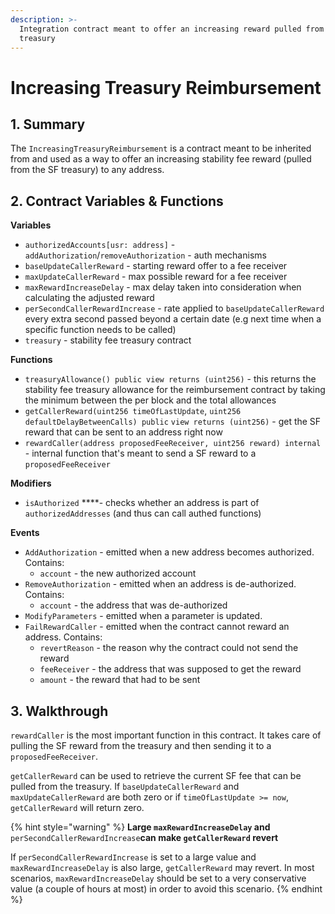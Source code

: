 ```yaml
---
description: >-
  Integration contract meant to offer an increasing reward pulled from the SF
  treasury
---
```


# Increasing Treasury Reimbursement

## 1. Summary <a id="1-introduction-summary"></a>

The `IncreasingTreasuryReimbursement` is a contract meant to be inherited from and used as a way to offer an increasing stability fee reward \(pulled from the SF treasury\) to any address.

## 2. Contract Variables & Functions <a id="2-contract-details"></a>

**Variables**

* `authorizedAccounts[usr: address]` - `addAuthorization`/`removeAuthorization` - auth mechanisms
* `baseUpdateCallerReward` - starting reward offer to a fee receiver
* `maxUpdateCallerReward` - max possible reward for a fee receiver
* `maxRewardIncreaseDelay` - max delay taken into consideration when calculating the adjusted reward
* `perSecondCallerRewardIncrease` - rate applied to `baseUpdateCallerReward` every extra second passed beyond a certain date \(e.g next time when a specific function needs to be called\)
* `treasury` - stability fee treasury contract

**Functions**

* `treasuryAllowance() public view returns (uint256)` - this returns the stability fee treasury allowance for the reimbursement contract by taking the minimum between the per block and the total allowances
* `getCallerReward(uint256 timeOfLastUpdate`, `uint256 defaultDelayBetweenCalls) public` `view returns (uint256)` - get the SF reward that can be sent to an address right now
* `rewardCaller(address proposedFeeReceiver, uint256 reward) internal` - internal function that's meant to send a SF reward to a `proposedFeeReceiver`

**Modifiers**

* `isAuthorized` ****- checks whether an address is part of `authorizedAddresses` \(and thus can call authed functions\)

**Events**

* `AddAuthorization` - emitted when a new address becomes authorized. Contains:
  * `account` - the new authorized account
* `RemoveAuthorization` - emitted when an address is de-authorized. Contains:
  * `account` - the address that was de-authorized
* `ModifyParameters` - emitted when a parameter is updated.
* `FailRewardCaller` - emitted when the contract cannot reward an address. Contains:
  * `revertReason` - the reason why the contract could not send the reward
  * `feeReceiver` - the address that was supposed to get the reward
  * `amount` - the reward that had to be sent

## 3. Walkthrough <a id="2-contract-details"></a>

`rewardCaller` is the most important function in this contract. It takes care of pulling the SF reward from the treasury and then sending it to a `proposedFeeReceiver`.

`getCallerReward` can be used to retrieve the current SF fee that can be pulled from the treasury. If `baseUpdateCallerReward` and `maxUpdateCallerReward` are both zero or if `timeOfLastUpdate >= now`, `getCallerReward` will return zero.

{% hint style="warning" %}
**Large `maxRewardIncreaseDelay` and** `perSecondCallerRewardIncrease`**can make `getCallerReward` revert**

If `perSecondCallerRewardIncrease` is set to a large value and `maxRewardIncreaseDelay` is also large, `getCallerReward` may revert. In most scenarios,  `maxRewardIncreaseDelay` should be set to a very conservative value \(a couple of hours at most\) in order to avoid this scenario.
{% endhint %}



